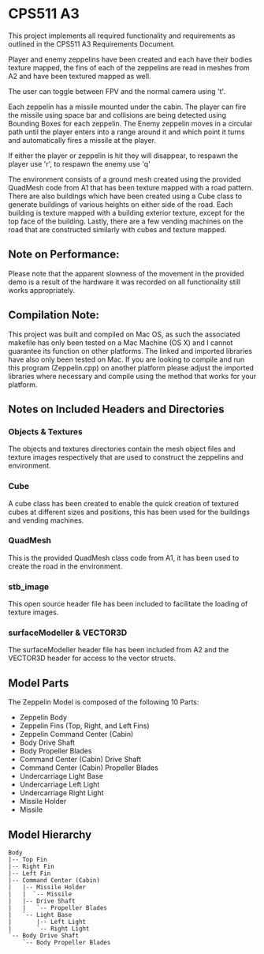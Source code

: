 # CPS511 A3
This project implements all required functionality and requirements as outlined in the CPS511 A3 Requirements Document. 

Player and enemy zeppelins have been created and each have their bodies texture mapped, the fins of each of the zeppelins are read in meshes from A2 and have been textured mapped as well. 

The user can toggle between FPV and the normal camera using 't'.

Each zeppelin has a missile mounted under the cabin. The player can fire the missile using space bar and collisions are being detected using Bounding Boxes for each zeppelin. The Enemy zeppelin moves in a circular path until the player enters into a range around it and which point it turns and automatically fires a missile at the player.

If either the player or zeppelin is hit they will disappear, to respawn the player use 'r', to respawn the enemy use 'q'

The environment consists of a ground mesh created using the provided QuadMesh code from A1 that has been texture mapped with a road pattern. There are also buildings which have been created using a Cube class to generate buildings of various heights on either side of the road. Each building is texture mapped with a building exterior texture, except for the top face of the building. Lastly, there are a few vending machines on the road that are constructed similarly with cubes and texture mapped.

## Note on Performance:
Please note that the apparent slowness of the movement in the provided demo is a result of the hardware it was recorded on all functionality still works appropriately.

## Compilation Note: 
This project was built and compiled on Mac OS, as such the associated makefile has only been tested on a Mac Machine (OS X) and I cannot guarantee its function on other 
platforms. The linked and imported libraries have also only been tested on Mac. If you are looking to compile and run this program (Zeppelin.cpp) on another platform please 
adjust the imported libraries where necessary and compile using the method that works for your platform.

## Notes on Included Headers and Directories

### Objects & Textures
The objects and textures directories contain the mesh object files and texture images respectively that are used to construct the zeppelins and environment.

### Cube
A cube class has been created to enable the quick creation of textured cubes at different sizes and positions, this has been used for the buildings and vending machines.

### QuadMesh
This is the provided QuadMesh class code from A1, it has been used to create the road in the environment.

### stb_image
This open source header file has been included to facilitate the loading of texture images.

### surfaceModeller & VECTOR3D
The surfaceModeller header file has been included from A2 and the VECTOR3D header for access to the vector structs.


## Model Parts
The Zeppelin Model is composed of the following 10 Parts:
- Zeppelin Body
- Zeppelin Fins (Top, Right, and Left Fins)
- Zeppelin Command Center (Cabin)
- Body Drive Shaft
- Body Propeller Blades
- Command Center (Cabin) Drive Shaft
- Command Center (Cabin) Propeller Blades
- Undercarriage Light Base
- Undercarriage Left Light
- Undercarriage Right Light
- Missile Holder
- Missile

## Model Hierarchy
```
Body
|-- Top Fin
|-- Right Fin
|-- Left Fin
|-- Command Center (Cabin)
|   |-- Missile Holder
|   |  `-- Missile
|   |-- Drive Shaft
|   |   `-- Propeller Blades
|   `-- Light Base
|       |-- Left Light
|       `-- Right Light
`-- Body Drive Shaft
    `-- Body Propeller Blades

```
